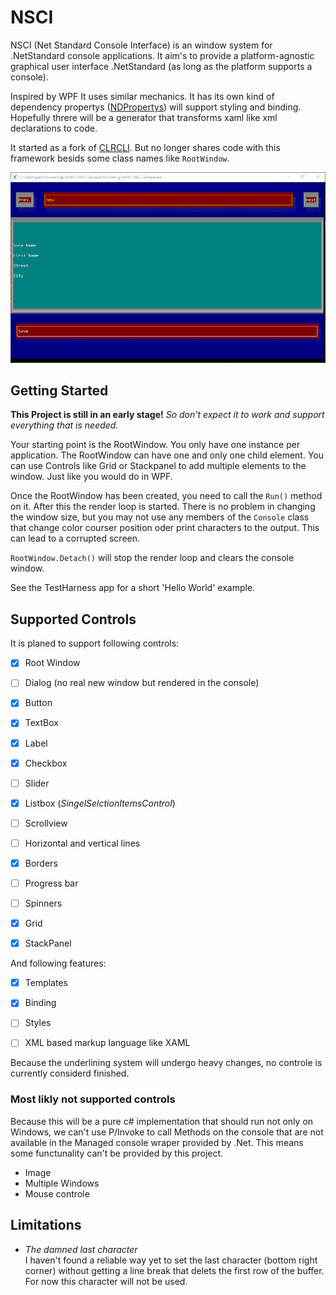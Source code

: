 # NSCI
NSCI (Net Standard Console Interface) is an window system for .NetStandard console applications.
It aim's to provide a platform-agnostic graphical user interface .NetStandard (as long as the platform supports a console).

Inspired by WPF It uses similar mechanics. It has its own kind of dependency propertys ([NDPropertys](https://github.com/LokiMidgard/NDProperty)) will support styling and binding. Hopefully threre will be a generator that transforms xaml like xml declarations to code.

It started as a fork of [CLRCLI](https://github.com/PhonicUK/CLRCLI). But no longer shares code with this framework besids some class names like ```RootWindow```.

![screen reccord](Doku/Images/screen-reccord.gif)

## Getting Started

**This Project is still in an early stage!** _So don't expect it to work and support everything that is needed._

Your starting point is the RootWindow. You only have one instance per 
application. The RootWindow can have one and only one child element. You can use Controls like Grid or Stackpanel to add multiple elements to the window. Just like you would do in WPF.

Once the RootWindow has been created, you need to call the ```Run()``` method on it. After this the render loop is started. There is no problem in changing the window size, but you may not use any members of the ```Console``` class that change color courser position oder print characters to the output. This can lead to a corrupted screen.


```RootWindow.Detach()``` will stop the render loop and clears the console window.

See the TestHarness app for a short 'Hello World' example.

## Supported Controls

It is planed to support following controls:

- [x] Root Window
- [ ] Dialog (no real new window but rendered in the console)
- [x] Button
- [x] TextBox
- [x] Label
- [x] Checkbox
- [ ] Slider
- [x] Listbox (*SingelSelctionItemsControl*)
- [ ] Scrollview 
- [ ] Horizontal and vertical lines
- [x] Borders
- [ ] Progress bar
- [ ] Spinners
- [x] Grid
- [x] StackPanel


And following features:

- [x] Templates
- [x] Binding
- [ ] Styles
- [ ] XML based markup language like XAML


Because the underlining system will undergo heavy changes, no controle is currently considerd finished.

### Most likly not supported controls
Because this will be a pure c# implementation that should run not only on Windows, we can't use P/Invoke to call Methods on the console that are not available in the Managed console wraper provided by .Net. This means some functunality can't be provided by this project.
- Image
- Multiple Windows
- Mouse controle

## Limitations

- *The damned last character*  
  I haven't found a reliable way yet to set the last character (bottom right corner) without getting a line
  break that delets the first row of the buffer. For now this character will not be used.

